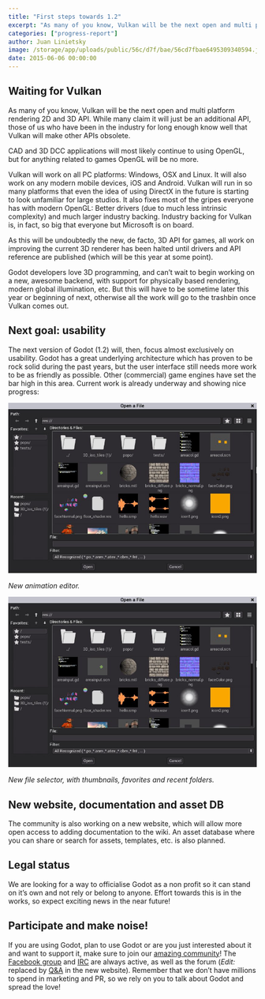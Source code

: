 ```yaml
---
title: "First steps towards 1.2"
excerpt: "As many of you know, Vulkan will be the next open and multi platform rendering 2D and 3D API. While many claim it will just be an additional API, those of us who have been in the industry for long enough know well that Vulkan will make other APIs obsolete."
categories: ["progress-report"]
author: Juan Linietsky
image: /storage/app/uploads/public/56c/d7f/bae/56cd7fbae6495309340594.jpg
date: 2015-06-06 00:00:00
---
```


## Waiting for Vulkan

As many of you know, Vulkan will be the next open and multi platform rendering 2D and 3D API. While many claim it will just be an additional API, those of us who have been in the industry for long enough know well that Vulkan will make other APIs obsolete.

CAD and 3D DCC applications will most likely continue to using OpenGL, but for anything related to games OpenGL will be no more.

Vulkan will work on all PC platforms: Windows, OSX and Linux. It will also work on any modern mobile devices, iOS and Android. Vulkan will run in so many platforms that even the idea of using DirectX in the future is starting to look unfamiliar for large studios. It also fixes most of the gripes everyone has with modern OpenGL: Better drivers (due to much less intrinsic complexity) and much larger industry backing. Industry backing for Vulkan is, in fact, so big that everyone but Microsoft is on board.

As this will be undoubtedly the new, de facto, 3D API for games, all work on improving the current 3D renderer has been halted until drivers and API reference are published (which will be this year at some point).

Godot developers love 3D programming, and can’t wait to begin working on a new, awesome backend, with support for physically based rendering, modern global illumination, etc. But this will have to be sometime later this year or beginning of next, otherwise all the work will go to the trashbin once Vulkan comes out.

## Next goal: usability

The next version of Godot (1.2) will, then, focus almost exclusively on usability. Godot has a great underlying architecture which has proven to be rock solid during the past years, but the user interface still needs more work to be as friendly as possible. Other (commercial) game engines have set the bar high in this area.  Current work is already underway and showing nice progress:

![first-steps-1-2-open-file.jpg](/storage/app/uploads/public/56c/d7f/91e/56cd7f91e9163818771217.jpg)

*New animation editor.*

![first-steps-1-2-open-file.jpg](/storage/app/uploads/public/56c/d7f/ab3/56cd7fab34cf2526093425.jpg)

*New file selector, with thumbnails, favorites and recent folders.*

## New website, documentation and asset DB

The community is also working on a new website, which will allow more open access to adding documentation to the wiki. An asset database where you can share or search for assets, templates, etc. is also planned.

## Legal status

We are looking for a way to officialise Godot as a non profit so it can stand on it’s own and not rely or belong to anyone. Effort towards this is in the works, so expect exciting news in the near future!

## Participate and make noise!

If you are using Godot, plan to use Godot or are you just interested about it and want to support it, make sure to join our [amazing community](/community)! The [Facebook group](https://www.facebook.com/groups/godotengine/) and [IRC](irc://irc.freenode.net/#godotengine) are always active, as well as the forum (*Edit:* replaced by [Q&A](/qa) in the new website). Remember that we don’t have millions to spend in marketing and PR, so we rely on you to talk about Godot and spread the love!